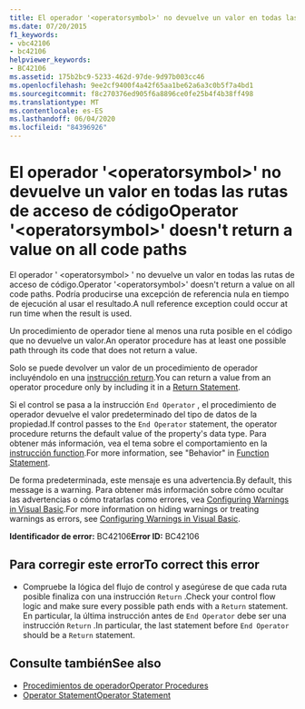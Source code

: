 ```yaml
---
title: El operador '<operatorsymbol>' no devuelve un valor en todas las rutas de acceso de código
ms.date: 07/20/2015
f1_keywords:
- vbc42106
- bc42106
helpviewer_keywords:
- BC42106
ms.assetid: 175b2bc9-5233-462d-97de-9d97b003cc46
ms.openlocfilehash: 9ee2cf9400f4a42f65aa1be62a6a3c0b5f7a4bd1
ms.sourcegitcommit: f8c270376ed905f6a8896ce0fe25b4f4b38ff498
ms.translationtype: MT
ms.contentlocale: es-ES
ms.lasthandoff: 06/04/2020
ms.locfileid: "84396926"
---
```

# <a name="operator-operatorsymbol-doesnt-return-a-value-on-all-code-paths"></a><span data-ttu-id="6aaed-102">El operador '\<operatorsymbol>' no devuelve un valor en todas las rutas de acceso de código</span><span class="sxs-lookup"><span data-stu-id="6aaed-102">Operator '\<operatorsymbol>' doesn't return a value on all code paths</span></span>
<span data-ttu-id="6aaed-103">El operador ' \<operatorsymbol> ' no devuelve un valor en todas las rutas de acceso de código.</span><span class="sxs-lookup"><span data-stu-id="6aaed-103">Operator '\<operatorsymbol>' doesn't return a value on all code paths.</span></span> <span data-ttu-id="6aaed-104">Podría producirse una excepción de referencia nula en tiempo de ejecución al usar el resultado.</span><span class="sxs-lookup"><span data-stu-id="6aaed-104">A null reference exception could occur at run time when the result is used.</span></span>  
  
 <span data-ttu-id="6aaed-105">Un procedimiento de operador tiene al menos una ruta posible en el código que no devuelve un valor.</span><span class="sxs-lookup"><span data-stu-id="6aaed-105">An operator procedure has at least one possible path through its code that does not return a value.</span></span>  
  
 <span data-ttu-id="6aaed-106">Solo se puede devolver un valor de un procedimiento de operador incluyéndolo en una [instrucción return](../language-reference/statements/return-statement.md).</span><span class="sxs-lookup"><span data-stu-id="6aaed-106">You can return a value from an operator procedure only by including it in a [Return Statement](../language-reference/statements/return-statement.md).</span></span>  
  
 <span data-ttu-id="6aaed-107">Si el control se pasa a la instrucción `End Operator` , el procedimiento de operador devuelve el valor predeterminado del tipo de datos de la propiedad.</span><span class="sxs-lookup"><span data-stu-id="6aaed-107">If control passes to the `End Operator` statement, the operator procedure returns the default value of the property's data type.</span></span> <span data-ttu-id="6aaed-108">Para obtener más información, vea el tema sobre el comportamiento en la [instrucción function](../language-reference/statements/function-statement.md).</span><span class="sxs-lookup"><span data-stu-id="6aaed-108">For more information, see "Behavior" in [Function Statement](../language-reference/statements/function-statement.md).</span></span>  
  
 <span data-ttu-id="6aaed-109">De forma predeterminada, este mensaje es una advertencia.</span><span class="sxs-lookup"><span data-stu-id="6aaed-109">By default, this message is a warning.</span></span> <span data-ttu-id="6aaed-110">Para obtener más información sobre cómo ocultar las advertencias o cómo tratarlas como errores, vea [Configuring Warnings in Visual Basic](/visualstudio/ide/configuring-warnings-in-visual-basic).</span><span class="sxs-lookup"><span data-stu-id="6aaed-110">For more information on hiding warnings or treating warnings as errors, see [Configuring Warnings in Visual Basic](/visualstudio/ide/configuring-warnings-in-visual-basic).</span></span>  
  
 <span data-ttu-id="6aaed-111">**Identificador de error:** BC42106</span><span class="sxs-lookup"><span data-stu-id="6aaed-111">**Error ID:** BC42106</span></span>  
  
## <a name="to-correct-this-error"></a><span data-ttu-id="6aaed-112">Para corregir este error</span><span class="sxs-lookup"><span data-stu-id="6aaed-112">To correct this error</span></span>  
  
- <span data-ttu-id="6aaed-113">Compruebe la lógica del flujo de control y asegúrese de que cada ruta posible finaliza con una instrucción `Return` .</span><span class="sxs-lookup"><span data-stu-id="6aaed-113">Check your control flow logic and make sure every possible path ends with a `Return` statement.</span></span> <span data-ttu-id="6aaed-114">En particular, la última instrucción antes de `End Operator` debe ser una instrucción `Return` .</span><span class="sxs-lookup"><span data-stu-id="6aaed-114">In particular, the last statement before `End Operator` should be a `Return` statement.</span></span>  
  
## <a name="see-also"></a><span data-ttu-id="6aaed-115">Consulte también</span><span class="sxs-lookup"><span data-stu-id="6aaed-115">See also</span></span>

- [<span data-ttu-id="6aaed-116">Procedimientos de operador</span><span class="sxs-lookup"><span data-stu-id="6aaed-116">Operator Procedures</span></span>](../programming-guide/language-features/procedures/operator-procedures.md)
- [<span data-ttu-id="6aaed-117">Operator Statement</span><span class="sxs-lookup"><span data-stu-id="6aaed-117">Operator Statement</span></span>](../language-reference/statements/operator-statement.md)
